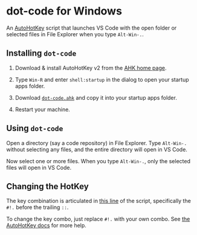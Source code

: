 # dot-code for Windows

An [AutoHotKey](https://www.autohotkey.com/) script that launches VS Code with the open folder or selected files in File Explorer when you type `Alt-Win-.`.

## Installing `dot-code`

1. Download & install AutoHotKey v2 from the [AHK home page]((https://www.autohotkey.com/)).

1. Type `Win-R` and enter `shell:startup` in the dialog to open your startup apps folder.

1. Download [`dot-code.ahk`](./dot-code.ahk) and copy it into your startup apps folder.

1. Restart your machine.

## Using `dot-code`

Open a directory (say a code repository) in File Explorer. Type `Alt-Win-.` without selecting any files, and the entire directory will open in VS Code.

Now select one or more files. When you type `Alt-Win-.`, only the selected files will open in VS Code.

## Changing the HotKey

The key combination is articulated in [this line](https://github.com/karmaniverous/dot-code/blob/f1a1a8e2d52fbce63cc9964834f564584ba98860/dot-code.ahk#L3) of the script, specifically the `#!.` before the trailing `::`.

To change the key combo, just replace `#!.` with your own combo. See [the AutoHotKey docs](https://www.autohotkey.com/docs/v2/Hotkeys.htm) for more help.
